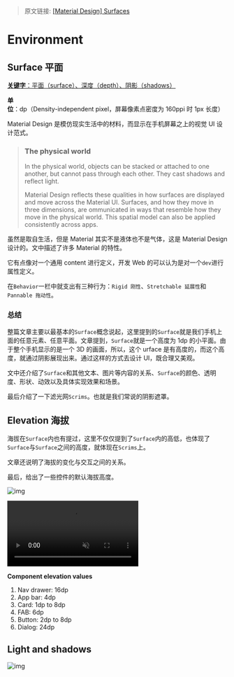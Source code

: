 > 原文链接: [[Material Design] Surfaces](https://material.io/design/environment/surfaces.html#material-environment)

# Environment

## Surface 平面

<u>**关键字**：平面（surface）、深度（depth）、阴影（shadows）</u>

**单位**：dp（Density-independent pixel，屏幕像素点密度为 160ppi 时 1px 长度）

Material Design 是模仿现实生活中的材料，而显示在手机屏幕之上的视觉 UI 设计范式。

> ### The physical world
>
> In the physical world, objects can be stacked or attached to one another, but cannot pass through each other. They cast shadows and reflect light.
>
> Material Design reflects these qualities in how surfaces are displayed and move across the Material UI. Surfaces, and how they move in three dimensions, are ommunicated in ways that resemble how they move in the physical world. This spatial model can also be applied consistently across apps.

虽然是取自生活，但是 Material 其实不是液体也不是气体，这是 Material Design 设计的。文中描述了许多 Material 的特性。

它有点像对一个通用 content 进行定义，开发 Web 的可以认为是对一个`dev`进行属性定义。

在`Behavior`一栏中就支出有三种行为：`Rigid 刚性`、`Stretchable 延展性`和`Pannable 拖动性`。

### 总结

整篇文章主要以最基本的`Surface`概念说起，这里提到的`Surface`就是我们手机上面的任意元素、任意平面。文章提到，`Surface`就是一个高度为 1dp 的小平面。由于整个手机显示的是一个 3D 的画面，所以，这个 urface 是有高度的，而这个高度，就通过阴影展现出来。通过这样的方式去设计 UI，既合理又美观。

文中还介绍了`Surface`和其他文本、图片等内容的关系、`Surface`的颜色、透明度、形状、动效以及具体实现效果和场景。

最后介绍了一下滤光网`Scrims`。也就是我们常说的阴影遮罩。

## Elevation 海拔

海拔在`Surface`内也有提过，这里不仅仅提到了`Surface`内的高低，也体现了`Surface`与`Surface`之间的高度，就体现在`Scrims`上。

文章还说明了海拔的变化与交互之间的关系。

最后，给出了一些控件的默认海拔高度。

![img](<../../../../../Changes729_image/raw/main/ln/Environment/Elevation(DPs).png>)

<video autoplay loop muted="true"><source src="file:///home/asuki/Downloads/mio-staging_mio-design_1581631970573_assets_1QJydhs6x1YdaiMy5KgClaESCOMjsJss__elevation-hero.mp4"/></video>

**Component elevation values**

1. Nav drawer: 16dp
2. App bar: 4dp
3. Card: 1dp to 8dp
4. FAB: 6dp
5. Button: 2dp to 8dp
6. Dialog: 24dp



## Light and shadows

![img](../../../../../Changes729_image/raw/main/ln/Environment/Light%20and%20shadows.png)
